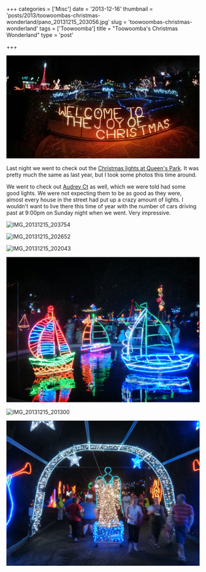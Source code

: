+++
categories = ['Misc']
date = '2013-12-16'
thumbnail = 'posts/2013/toowoombas-christmas-wonderland/pano_20131215_203056.jpg'
slug = 'toowoombas-christmas-wonderland'
tags = ['Toowoomba']
title = "Toowoomba's Christmas Wonderland"
type = 'post'

+++

![Christmas Wonderland](pano_20131215_203056.jpg)

Last night we went to check out the [Christmas lights at Queen's Park](http://www.christmaswonderland.com.au). It was pretty much the same as last year, but I took some photos this time around.

We went to check out [Audrey Ct](https://goo.gl/maps/d3fXF) as well, which we were told had some good lights. We were not expecting them to be as good as they were, almost every house in the street had put up a crazy amount of lights. I wouldn't want to live there this time of year with the number of cars driving past at 9:00pm on Sunday night when we went. Very impressive.

![IMG_20131215_203754](img_20131215_203754.jpg)

![IMG_20131215_202652](img_20131215_202652.jpg)

![IMG_20131215_202043](img_20131215_202043.jpg)

![IMG_20131215_202001](img_20131215_202001.jpg)

![IMG_20131215_201300](img_20131215_201300.jpg)

![IMG_20131215_201113](img_20131215_201113.jpg)